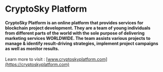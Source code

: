 # CryptoSky Platform
#### CryptoSky Platform is an online platform that provides services for blockchain project development. They are a team of young individuals from different parts of the world with the sole purpose of delivering marketing services WORLDWIDE. The team assists various projects to manage & identify result-driving strategies, implement project campaigns as well as monitor results.

Learn more to visit : [www.cryptoskyplatform.com](https://cryptoskyplatform.com)

